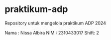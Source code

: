 # praktikum-adp
Repository untuk mengelola praktikum ADP 2024

  Nama : Nissa Albira
  NIM  :  2310433017
  Shift: 2
